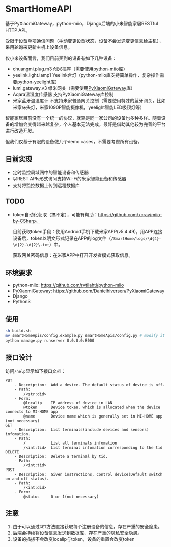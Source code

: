 # SmartHomeAPI

基于PyXiaomiGateway，python-miio，Django后端的小米智能家居RESTful HTTP API。



受限于设备单项通信问题（手动变更设备状态，设备不会发送变更信息给主机），采用轮询来更新主机上设备信息。



仅小米设备而言，我们目前买到的设备有如下几种设备：

- chuangmi.plug.m3  创米插座（需要使用[python-miio](https://github.com/rytilahti/python-miio)库）
- yeelink.light.lamp1  Yeelink台灯（python-miio库支持简单操作，复杂操作需要[python-yeelight](https://github.com/skorokithakis/python-yeelight)库）
- lumi.gateway.v3       绿米网关（需要使用[PyXiaomiGateway](https://github.com/Danielhiversen/PyXiaomiGateway)库）
- Aqara温湿度传感器  支持PyXiaomiGateway库控制
- 米家蓝牙温湿度计     不支持米家普通网关控制（需要使用特殊的蓝牙网关，比如米家床头灯，米家1090P智能摄像机，yeelight智能LED吸顶灯等）

智能家居目前没有一个统一的协议，就算是同一家公司的设备也多种多样。随着设备的增加会变得越来越复杂，个人基本无法完成，最好是借助其他较为完善的平台进行改造开发。



但我们仅基于有限的设备做几个demo cases，不需要考虑所有设备。

## 目前实现

- 定时监控局域网中的智能设备和传感器
- 以REST APIs形式访问支持Wi-Fi的米家智能设备和传感器
- 支持将监控数据上传到远程数据库

## TODO

- token自动化获取（搞不定），可能有帮助：https://github.com/xcray/miio-by-CSharp。

  目前获取token手段：使用Android手机下载米家APP(v5.4.49)，用APP连接设备后，token以明文形式记录在APP的log文件（`/SmartHome/logs/\d{4}-\d{2}-\d{2}\.txt`）中。

  获取网关密码信息：在米家APP中打开开发者模式获取信息。

## 环境要求

- python-miio: https://github.com/rytilahti/python-miio
- PyXiaomiGateway: https://github.com/Danielhiversen/PyXiaomiGateway
- Django
- Python3

## 使用

```bash
sh build.sh
mv smartHomeApis/config.example.py smartHomeApis/config.py # modify it
python manage.py runserver 0.0.0.0:8000
```

## 接口设计

访问`/help`显示如下接口文档：

```
PUT
    - Description:  Add a device. The default status of device is off.
    - Path:
        /<str:did>
    - Form:
        @localip    IP address of device in LAN
        @token      Device token, which is allocated when the device connects to MI-HOME app
        @name       Device name which is generally set in MI-HOME app (not necessary)
GET
    - Description:  List terminals(include devices and sensors) infomation.
    - Path:
        /           List all terminals infomation
        /<int:tid>  List terminal infomation corresponding to the tid
DELETE
    - Description:  Delete a terminal by tid.
    - Path:
        /<int:tid>
POST
    - Description:  Given instructions, control device(Default switch on and off status).
    - Path:
        /<int:did>
    - Form:
        @status     0 or 1(not necessary)
```



## 注意

1. 由于可以通过`GET`方法直接获取每个注册设备的信息，存在严重的安全隐患。
2. 后端会持续将设备信息发送到数据库，存在严重的隐私安全隐患。
3. 设备的插拔不会改变localip与token，设备的重置会改变token

